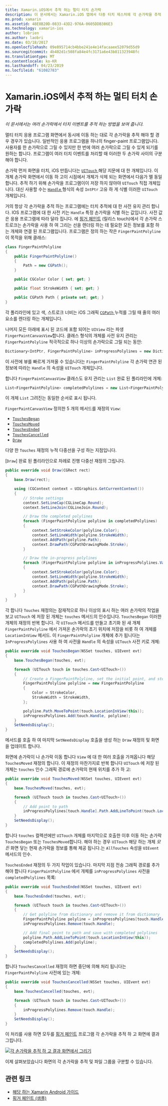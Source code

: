```yaml
---
title: Xamarin.iOS에서 추적 하는 멀티 터치 손가락
description: 이 문서에서는 Xamarin.iOS 앱에서 다중 터치 제스처에 각 손가락을 추적 하는 방법을 설명 합니다. 손가락 앱 예제를 중심입니다.
ms.prod: xamarin
ms.assetid: 48E8B20D-0833-43D2-976A-0605DDB386E3
ms.technology: xamarin-ios
author: lobrien
ms.author: laobri
ms.date: 03/18/2017
ms.openlocfilehash: 09e895714cb4bbe241e4e14facaaee52079d55d9
ms.sourcegitcommit: 4b402d1c508fa84e4fc3171a6e43b811323948fc
ms.translationtype: MT
ms.contentlocale: ko-KR
ms.lasthandoff: 04/23/2019
ms.locfileid: "61082783"
---
```

# <a name="multi-touch-finger-tracking-in-xamarinios"></a>Xamarin.iOS에서 추적 하는 멀티 터치 손가락

_이 문서에서는 여러 손가락에서 터치 이벤트를 추적 하는 방법을 보여 줍니다._

멀티 터치 응용 프로그램 화면에서 동시에 이동 하는 대로 각 손가락을 추적 해야 할 경우 경우가 있습니다. 일반적인 응용 프로그램을 하나의 finger-paint 프로그램입니다. 사용자를 한 손가락으로 그릴 수 있지만 한 번에 여러 손가락으로 그릴 수 있게 되기를 원하는 합니다. 프로그램이 여러 터치 이벤트를 처리할 때 이러한 두 손가락 사이의 구분 해야 합니다.

손가락 먼저 화면을 터치, iOS 만듭니다는 [ `UITouch` ](xref:UIKit.UITouch) 해당 지문에 대 한 개체입니다. 이 개체 손가락 화면에서 이동 하 고이 시점에서 개체가 삭제 되는 화면에서 다음가 뗄 동일 합니다. 추적 하기 위해 손가락을 프로그램이이 저장 하지 않아야 `UITouch` 직접 개체입니다. 대신 사용할 수는 [ `Handle` ](xref:Foundation.NSObject.Handle) 형식의 속성 `IntPtr` 고유 하 게 식별 이러한 `UITouch` 개체입니다.

거의 항상 각 손가락을 추적 하는 프로그램에는 터치 추적에 대 한 사전 유지 관리 합니다. IOS 프로그램에 대 한 사전 키는 `Handle` 특정 손가락을 식별 하는 값입니다. 사전 값은 응용 프로그램에 따라 달라 집니다. 에 [핑거 페인트](https://developer.xamarin.com/samples/monotouch/ApplicationFundamentals/FingerPaint) (릴리스 touch)에서 각 손가락 스트로크는 손가락을 사용 하 여 그리는 선을 렌더링 하는 데 필요한 모든 정보를 포함 하는 개체와 연결 된 프로그램입니다. 프로그램은 정의 하는 작은 `FingerPaintPolyline` 이 목적을 위해 클래스:

```csharp
class FingerPaintPolyline
{
    public FingerPaintPolyline()
    {
        Path = new CGPath();
    }

    public CGColor Color { set; get; }

    public float StrokeWidth { set; get; }

    public CGPath Path { private set; get; }
}
```

각 폴리라인에 있고 색, 스트로크 너비는 iOS 그래픽 [ `CGPath` ](xref:CoreGraphics.CGPath) 누적를 그릴 때 줄의 여러 요소를 렌더링 하는 개체입니다.


나머지 모든 아래에 표시 된 코드에 포함 되어는 `UIView` 라는 파생 `FingerPaintCanvasView`합니다. 클래스 형식의 개체를 사전 유지 관리는 `FingerPaintPolyline` 적극적으로 하나 이상의 손가락으로 그릴 되는 동안:

```csharp
Dictionary<IntPtr, FingerPaintPolyline> inProgressPolylines = new Dictionary<IntPtr, FingerPaintPolyline>();
```

이 사전에 뷰를 빠르게 가져올 수 있습니다는 `FingerPaintPolyline` 각 손가락 연관 된 정보에 따라는 `Handle` 의 속성을 `UITouch` 개체입니다.

합니다 `FingerPaintCanvasView` 클래스도 유지 관리는 `List` 완료 된 폴리라인에 개체:

```csharp
List<FingerPaintPolyline> completedPolylines = new List<FingerPaintPolyline>();
```

이 개체 `List` 그려진는 동일한 순서로 표시 됩니다.

`FingerPaintCanvasView` 정의한 5 개의 메서드를 재정의 `View`:

- [`TouchesBegan`](xref:UIKit.UIResponder.TouchesBegan(Foundation.NSSet,UIKit.UIEvent))
- [`TouchesMoved`](xref:UIKit.UIResponder.TouchesMoved(Foundation.NSSet,UIKit.UIEvent))
- [`TouchesEnded`](xref:UIKit.UIResponder.TouchesEnded(Foundation.NSSet,UIKit.UIEvent))
- [`TouchesCancelled`](xref:UIKit.UIResponder.TouchesCancelled(Foundation.NSSet,UIKit.UIEvent))
- [`Draw`](xref:UIKit.UIView.Draw(CoreGraphics.CGRect))

다양 한 `Touches` 재정의 누적 다중선을 구성 하는 지점입니다.

[`Draw`] 완료 된 폴리라인으로 차례로 진행 다중선 재정의 그립니다.

```csharp
public override void Draw(CGRect rect)
{
    base.Draw(rect);

    using (CGContext context = UIGraphics.GetCurrentContext())
    {
        // Stroke settings
        context.SetLineCap(CGLineCap.Round);
        context.SetLineJoin(CGLineJoin.Round);

        // Draw the completed polylines
        foreach (FingerPaintPolyline polyline in completedPolylines)
        {
            context.SetStrokeColor(polyline.Color);
            context.SetLineWidth(polyline.StrokeWidth);
            context.AddPath(polyline.Path);
            context.DrawPath(CGPathDrawingMode.Stroke);
        }

        // Draw the in-progress polylines
        foreach (FingerPaintPolyline polyline in inProgressPolylines.Values)
        {
            context.SetStrokeColor(polyline.Color);
            context.SetLineWidth(polyline.StrokeWidth);
            context.AddPath(polyline.Path);
            context.DrawPath(CGPathDrawingMode.Stroke);
        }
    }
}
```

각 합니다 `Touches` 재정의는 잠재적으로 하나 이상의 표시 하는 여러 손가락의 작업을 보고 `UITouch` 에 저장 된 개체는 `touches` 메서드의 인수입니다. `TouchesBegan` 이러한 개체의 재정의 반복 합니다. 각 `UITouch` 메서드를 만들고 초기화 된 새 개체 `FingerPaintPolyline` 에서 가져온 손가락의 초기 위치에 저장을 비롯 하 여 개체를 `LocationInView` 메서드. 이 `FingerPaintPolyline` 개체에 추가 됩니다는 `InProgressPolylines` 사용 하 여 사전을 `Handle` 의 속성을 `UITouch` 사전 키로 개체:

```csharp
public override void TouchesBegan(NSSet touches, UIEvent evt)
{
    base.TouchesBegan(touches, evt);

    foreach (UITouch touch in touches.Cast<UITouch>())
    {
        // Create a FingerPaintPolyline, set the initial point, and store it
        FingerPaintPolyline polyline = new FingerPaintPolyline
        {
            Color = StrokeColor,
            StrokeWidth = StrokeWidth,
        };

        polyline.Path.MoveToPoint(touch.LocationInView(this));
        inProgressPolylines.Add(touch.Handle, polyline);
    }
    SetNeedsDisplay();
}
```

메서드를 호출 하 여 마지막 `SetNeedsDisplay` 호출을 생성 하는 `Draw` 재정의 및 화면을 업데이트 합니다.

화면에 손가락이 나 손가락 이동 합니다 `View` 에 대 한 여러 호출을 가져옵니다 해당 `TouchesMoved` 재정의 합니다. 이 재정의 마찬가지로 반복 합니다 `UITouch` 에 저장 된 개체는 `touches` 인수 그래픽 경로에 손가락의 현재 위치를 추가 하 고:

```csharp
public override void TouchesMoved(NSSet touches, UIEvent evt)
{
    base.TouchesMoved(touches, evt);

    foreach (UITouch touch in touches.Cast<UITouch>())
    {
        // Add point to path
        inProgressPolylines[touch.Handle].Path.AddLineToPoint(touch.LocationInView(this));
    }
    SetNeedsDisplay();
}
```

합니다 `touches` 컬렉션에만 `UITouch` 개체를 마지막으로 호출한 이후 이동 하는 손가락 `TouchesBegan` 또는 `TouchesMoved`합니다. 해야 하는 경우 `UITouch` 해당 하는 개체 *모든* 화면 닿는 현재 손가락을 정보를 통해 제공 됩니다.는 `AllTouches` 속성을 `UIEvent` 메서드의 인수.

`TouchesEnded` 재정의 두 가지 작업이 있습니다. 마지막 지점 전송 그래픽 경로를 추가 해야 합니다 `FingerPaintPolyline` 에서 개체를 `inProgressPolylines` 사전을 `completedPolylines` 목록:

```csharp
public override void TouchesEnded(NSSet touches, UIEvent evt)
{
    base.TouchesEnded(touches, evt);

    foreach (UITouch touch in touches.Cast<UITouch>())
    {
        // Get polyline from dictionary and remove it from dictionary
        FingerPaintPolyline polyline = inProgressPolylines[touch.Handle];
        inProgressPolylines.Remove(touch.Handle);

        // Add final point to path and save with completed polylines
        polyline.Path.AddLineToPoint(touch.LocationInView(this));
        completedPolylines.Add(polyline);
    }
    SetNeedsDisplay();
}
```

합니다 `TouchesCancelled` 재정의 하면 중단에 의해 처리 됩니다는 `FingerPaintPolyline` 사전에 있는 개체:

```csharp
public override void TouchesCancelled(NSSet touches, UIEvent evt)
{
    base.TouchesCancelled(touches, evt);

    foreach (UITouch touch in touches.Cast<UITouch>())
    {
        inProgressPolylines.Remove(touch.Handle);
    }
    SetNeedsDisplay();
}
```

이 처리를 사용 하면 모두를 [핑거 페인트](https://developer.xamarin.com/samples/monotouch/ApplicationFundamentals/FingerPaint) 프로그램 각 손가락을 추적 하 고 화면에 결과 그립니다.

[![](touch-tracking-images/image01.png "각 손가락을 추적 하 고 결과 화면에서 그리기")](touch-tracking-images/image01.png#lightbox)

이제 살펴보았습니다 화면의 각 손가락을 추적 및 파일 그룹을 구분할 수 있습니다.



## <a name="related-links"></a>관련 링크

- [해당 하는 Xamarin Android 가이드](~/android/app-fundamentals/touch/touch-tracking.md)
- [핑거 페인트 (샘플)](https://developer.xamarin.com/samples/monotouch/ApplicationFundamentals/FingerPaint)
